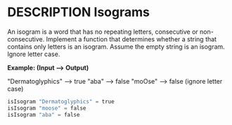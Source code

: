# DESCRIPTION Isograms

An isogram is a word that has no repeating letters, consecutive or non-consecutive. Implement a function that determines whether a string that contains only letters is an isogram. Assume the empty string is an isogram. Ignore letter case.

**Example: (Input --> Output)**

"Dermatoglyphics" --> true "aba" --> false "moOse" --> false (ignore letter case)

```python
isIsogram "Dermatoglyphics" = true
isIsogram "moose" = false
isIsogram "aba" = false
```